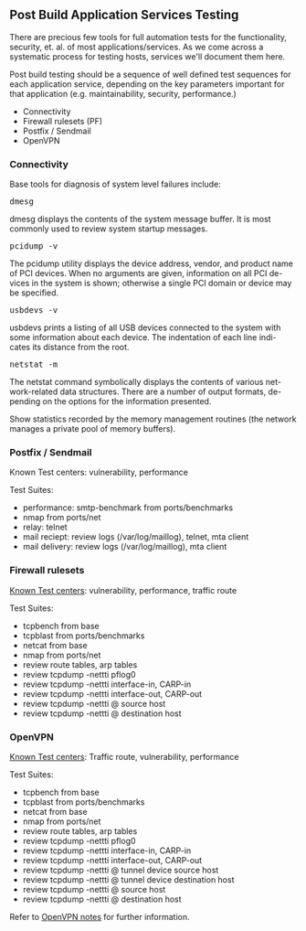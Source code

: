 ## Post Build Application Services Testing

There are precious few tools for full automation tests for the functionality,
security, et. al. of most applications/services. As we come across a systematic
process for testing hosts, services we'll document them here.

Post build testing should be a sequence of well defined test sequences for
each application service, depending on the key parameters important
for that application (e.g. maintainability, security, performance.)

<ul>
    <li>Connectivity
    <li>Firewall rulesets (PF)
    <li>Postfix / Sendmail
    <li> OpenVPN
</ul>

### Connectivity

Base tools for diagnosis of system level failures include:

<pre class="command-line">
dmesg
</pre>   

dmesg displays the contents of the system message buffer.  It is most
commonly used to review system startup messages.
 
<pre class="command-line">
pcidump -v
</pre>    

The pcidump utility displays the device address, vendor, and product name
of PCI devices.  When no arguments are given, information on all PCI de-
vices in the system is shown; otherwise a single PCI domain or device may
be specified.

<pre class="command-line">
usbdevs -v
</pre>   

usbdevs prints a listing of all USB devices connected to the system with
some information about each device.  The indentation of each line indi-
cates its distance from the root.
     
<pre class="command-line">
netstat -m
</pre>  
The netstat command symbolically displays the contents of various net-
work-related data structures.  There are a number of output formats, de-
pending on the options for the information presented.

Show statistics recorded by the memory management routines (the
network manages a private pool of memory buffers).

### Postfix / Sendmail</a>

Known Test centers: vulnerability, performance 

Test Suites:

<ul>
    <li> performance: smtp-benchmark from ports/benchmarks
    <li> nmap from ports/net
    <li> relay: telnet
    <li> mail reciept: review logs (/var/log/maillog), telnet, mta client
    <li> mail delivery: review logs (/var/log/maillog), mta client
</ul>

### Firewall rulesets

<a href="../pf.html">Known Test centers</a>: vulnerability, performance, traffic route

Test Suites:

<ul>
    <li> tcpbench from base
    <li> tcpblast from ports/benchmarks
    <li> netcat from base
    <li> nmap from ports/net
    <li> review route tables, arp tables
    <li> review tcpdump -nettti pflog0
    <li> review tcpdump -nettti interface-in, CARP-in
    <li> review tcpdump -nettti interface-out, CARP-out
    <li> review tcpdump -nettti @ source host
    <li> review tcpdump -nettti @ destination host
</ul>

### OpenVPN

<a href="../vpn/openvpn.html">Known Test centers</a>: Traffic route, vulnerability, performance

Test Suites:

<ul>
    <li> tcpbench from base
    <li> tcpblast from ports/benchmarks
    <li> netcat from base
    <li> nmap from ports/net
    <li> review route tables, arp tables
    <li> review tcpdump -nettti pflog0
    <li> review tcpdump -nettti interface-in, CARP-in
    <li> review tcpdump -nettti interface-out, CARP-out
    <li> review tcpdump -nettti @ tunnel device source host
    <li> review tcpdump -nettti @ tunnel device destination host
    <li> review tcpdump -nettti @ source host
    <li> review tcpdump -nettti @ destination host
</ul>

Refer to <a href="../vpn/openvpn.html">OpenVPN notes</a> for further information.
